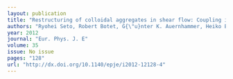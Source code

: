 ```yaml
---
layout: publication
title: "Restructuring of colloidal aggregates in shear flow: Coupling interparticle contact models with {Stokesian dynamics}"
authors: "Ryohei Seto, Robert Botet, G{\"u}nter K. Auernhammer, Heiko Briesen"
year: 2012
journal: "Eur. Phys. J. E"
volume: 35
issue: No issue
pages: "128"
url: "http://dx.doi.org/10.1140/epje/i2012-12128-4"
---
```

